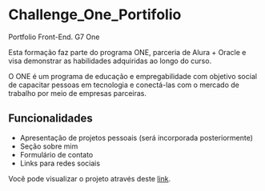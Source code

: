 # Challenge_One_Portifolio
Portfolio Front-End. G7 One

Esta formação faz parte do programa ONE, parceria de Alura + Oracle e visa demonstrar as habilidades adquiridas ao longo do curso. 

O ONE é um programa de educação e empregabilidade com objetivo social de capacitar pessoas em tecnologia e conectá-las com o mercado de trabalho por meio de empresas parceiras.

## Funcionalidades

- Apresentação de projetos pessoais (será incorporada posteriormente)
- Seção sobre mim
- Formulário de contato
- Links para redes sociais

Você pode visualizar o projeto através deste [link](https://aquino27rj.github.io/Projeto-Inicial_Portfolio/).
